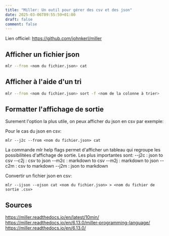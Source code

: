 ```yaml
---
title: "Miller: Un outil pour gérer des csv et des json"
date: 2025-03-06T09:55:59+01:00
draft: false
comment: false
---
```


Lien officiel: https://github.com/johnkerl/miller

## Afficher un fichier json

```sh
mlr --from <nom du fichier.json> cat
```

## Afficher à l'aide d'un tri

```sh
mlr --from <nom du fichier.json> sort -f <nom de la colonne à trier>
```

## Formatter l'affichage de sortie

Surement l'option la plus utile, on peux afficher du json en csv par exemple:

Pour le cas du json en csv:
```
mlr --j2c --from <nom du fichier.json> cat
```

La commande mlr help flags permet d'afficher un tableau qui regroupe les possibilitées d'affichage de sortie.
Les plus importantes sont:
--j2c : json to csv
--c2j : csv to json
--m2c : markdown to csv
--m2j : markdown to json
--c2m : csv to markdown
--j2m : json to markdown


Convertir un fichier json en csv:
```
mlr --ijson --ojson cat <nom du fichier.json> > <nom du fichier de sortie .csv> 
```


## Sources

https://miller.readthedocs.io/en/latest/10min/
https://miller.readthedocs.io/en/6.13.0/miller-programming-language/
https://miller.readthedocs.io/en/6.13.0/

